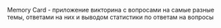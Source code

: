 Memory Card - приложение викторина с вопросами на самые разные темы, ответами на них и выводом статистики по ответам на вопросы
